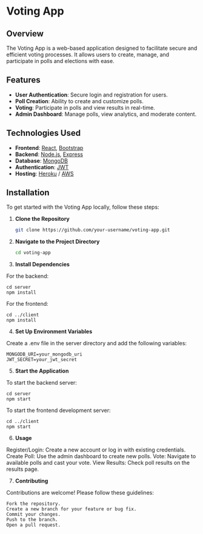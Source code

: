 # Voting App

## Overview

The Voting App is a web-based application designed to facilitate secure and efficient voting processes. It allows users to create, manage, and participate in polls and elections with ease.

## Features

- **User Authentication**: Secure login and registration for users.
- **Poll Creation**: Ability to create and customize polls.
- **Voting**: Participate in polls and view results in real-time.
- **Admin Dashboard**: Manage polls, view analytics, and moderate content.

## Technologies Used

- **Frontend**: [React](https://reactjs.org/), [Bootstrap](https://getbootstrap.com/)
- **Backend**: [Node.js](https://nodejs.org/), [Express](https://expressjs.com/)
- **Database**: [MongoDB](https://www.mongodb.com/)
- **Authentication**: [JWT](https://jwt.io/)
- **Hosting**: [Heroku](https://www.heroku.com/) / [AWS](https://aws.amazon.com/)

## Installation

To get started with the Voting App locally, follow these steps:

1. **Clone the Repository**

   ```bash
   git clone https://github.com/your-username/voting-app.git

2. **Navigate to the Project Directory**

   ```bash
   cd voting-app

4. **Install Dependencies**

  For the backend:

    cd server
    npm install

  For the frontend:

    cd ../client
    npm install

4. **Set Up Environment Variables**

  Create a .env file in the server directory and add the following variables:

    MONGODB_URI=your_mongodb_uri
    JWT_SECRET=your_jwt_secret

5. **Start the Application**

  To start the backend server:

    cd server
    npm start

  To start the frontend development server:
    
    cd ../client
    npm start

6. **Usage**

  Register/Login: Create a new account or log in with existing credentials.
  Create Poll: Use the admin dashboard to create new polls.
  Vote: Navigate to available polls and cast your vote.
  View Results: Check poll results on the results page.

7. **Contributing**

  Contributions are welcome! Please follow these guidelines:

    Fork the repository.
    Create a new branch for your feature or bug fix.
    Commit your changes.
    Push to the branch.
    Open a pull request.
